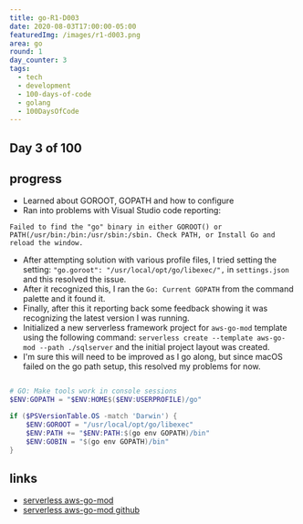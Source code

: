 ```yaml
---
title: go-R1-D003
date: 2020-08-03T17:00:00-05:00
featuredImg: /images/r1-d003.png
area: go
round: 1
day_counter: 3
tags:
  - tech
  - development
  - 100-days-of-code
  - golang
  - 100DaysOfCode
---
```

## Day 3 of 100

## progress

- Learned about GOROOT, GOPATH and how to configure
- Ran into problems with Visual Studio code reporting:

```text
Failed to find the "go" binary in either GOROOT() or PATH(/usr/bin:/bin:/usr/sbin:/sbin. Check PATH, or Install Go and reload the window.
```
- After attempting solution with various profile files, I tried setting the setting: `"go.goroot": "/usr/local/opt/go/libexec/",` in `settings.json` and this resolved the issue.
- After it recognized this, I ran the `Go: Current GOPATH` from the command palette and it found it.
- Finally, after this it reporting back some feedback showing it was recognizing the latest version I was running.
- Initialized a new serverless framework project for `aws-go-mod` template using the following command: `serverless create --template aws-go-mod --path ./sqlserver` and the initial project layout was created.
- I'm sure this will need to be improved as I go along, but since macOS failed on the go path setup, this resolved my problems for now.

```powershell

# GO: Make tools work in console sessions
$ENV:GOPATH = "$ENV:HOME$($ENV:USERPROFILE)/go"

if ($PSVersionTable.OS -match 'Darwin') {
    $ENV:GOROOT = "/usr/local/opt/go/libexec"
    $ENV:PATH += "$ENV:PATH:$(go env GOPATH)/bin"
    $ENV:GOBIN = "$(go env GOPATH)/bin"
}

```

## links

- [serverless aws-go-mod](https://www.serverless.com/framework/docs/providers/aws/examples/hello-world/go/)
- [serverless aws-go-mod github](https://github.com/serverless/serverless/tree/master/lib/plugins/create/templates/aws-go-mod)
